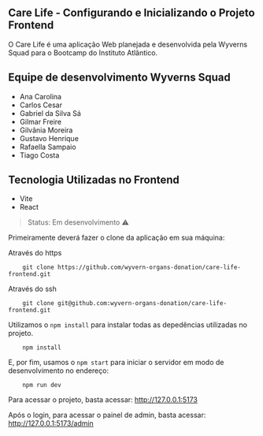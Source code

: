 ## Care Life - Configurando e Inicializando o Projeto Frontend

 O Care Life é uma aplicação Web planejada e desenvolvida pela Wyverns Squad para o Bootcamp do Instituto Atlântico.

## Equipe de desenvolvimento Wyverns Squad
- Ana Carolina
- Carlos Cesar
- Gabriel da Silva Sá
- Gilmar Freire
- Gilvânia Moreira
- Gustavo Henrique
- Rafaella Sampaio
- Tiago Costa

## Tecnologia Utilizadas no Frontend
- Vite
- React

> Status: Em desenvolvimento ⚠️

Primeiramente deverá fazer o clone da aplicação em sua máquina:

Através do https
```
    git clone https://github.com/wyvern-organs-donation/care-life-frontend.git
```

Através do ssh
```
    git clone git@github.com:wyvern-organs-donation/care-life-frontend.git
```

Utilizamos o `npm install` para instalar todas as depedências utilizadas no projeto.

```
    npm install 
```


E, por fim, usamos o `npm start` para iniciar o servidor em modo de desenvolvimento  no endereço:
```
    npm run dev
```

Para acessar o projeto, basta acessar:
http://127.0.0.1:5173

Após o login, para acessar o painel de admin, basta acessar:
http://127.0.0.1:5173/admin
